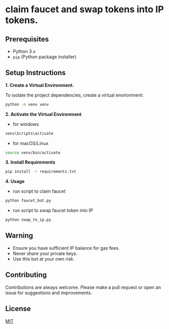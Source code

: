 # claim faucet and swap tokens into IP tokens.

## Prerequisites

- Python 3.x
- `pip` (Python package installer)

## Setup Instructions

**1. Create a Virtual Environment.**

To isolate the project dependencies, create a virtual environment:

```bash
python -m venv venv
```

**2. Activate the Virtual Environment**
- for windows
```bash
venv\Scripts\activate
```

- for macOS/Linux
```bash
source venv/bin/activate
```

**3. Install Requirements**
```bash
pip install -r requirements.txt
```

**4. Usage**
- run script to claim faucet
```bash
python faucet_bot.py
```

- run script to swap faucet token into IP
```bash
python swap_to_ip.py
```

## Warning

- Ensure you have sufficient IP balance for gas fees.
- Never share your private keys.
- Use this bot at your own risk.

## Contributing

Contributions are always welcome. Please make a pull request or open an issue for suggestions and improvements.

## License

[MIT](https://choosealicense.com/licenses/mit/)
